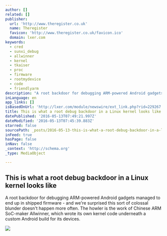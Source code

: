 ```yaml
---
author: []
related: []
publisher:
  url: 'http://www.theregister.co.uk'
  name: Theregister
  favicon: 'http://www.theregister.co.uk/favicon.ico'
  domain: lxer.com
keywords:
  - cred
  - sunxi_debug
  - allwinner
  - kernel
  - tkaiser
  - proc
  - firmware
  - rootmydevice
  - code
  - friendlyarm
description: "A root backdoor for debugging ARM-powered Android gadgets managed to end up in shipped firmware - and we're surprised this sort of colossal blunder doesn't happen more often. The howler is the work of Chinese ARM SoC-maker Allwinner, which wrote its own kernel code underneath a custom Android build for its devices."
inLanguage: en
app_links: []
isBasedOnUrl: 'http://lxer.com/module/newswire/ext_link.php?rid=229267'
title: This is what a root debug backdoor in a Linux kernel looks like
datePublished: '2016-05-13T07:49:21.997Z'
dateModified: '2016-05-13T07:45:39.883Z'
starred: false
sourcePath: _posts/2016-05-13-this-is-what-a-root-debug-backdoor-in-a-linux-kernel-looks-l.md
inFeed: true
hasPage: false
inNav: false
_context: 'http://schema.org'
_type: MediaObject

---
```

<article style=""><h1>This is what a root debug backdoor in a Linux kernel looks like</h1><p>A root backdoor for debugging ARM-powered Android gadgets managed to end up in shipped firmware - and we're surprised this sort of colossal blunder doesn't happen more often. The howler is the work of Chinese ARM SoC-maker Allwinner, which wrote its own kernel code underneath a custom Android build for its devices.</p><img src="https://regmedia.co.uk/2015/06/03/dumb_and_dumber_648.jpg?x=1200&amp;y=794" /></article>